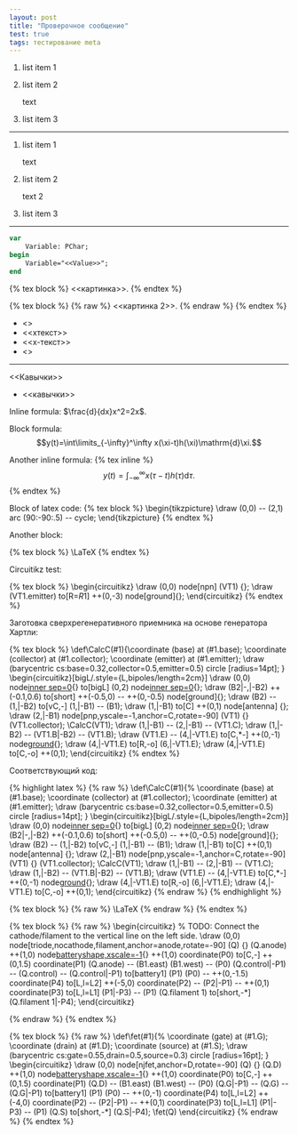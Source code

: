 ```yaml
---
layout: post
title: "Проверочное сообщение"
test: true
tags: тестирование meta
---
```


1. list item 1
2. list item 2

   text
3. list item 3

-----------

1. list item 1
   
   text
2. list item 2
   
   text 2
3. list item 3

-------------

```pascal
var
    Variable: PChar;
begin
    Variable="<<Value>>";
end
```

{% tex block %}
<<картинка>>.
{% endtex %}

{% tex block %}
{% raw %}
<<картинка 2>>.
{% endraw %}
{% endtex %}

* <<fork>>
* <<xтекст>>
* <<x-текст>>
* <<x-text>>

--------------

<<Кавычки>>

* <<кавычки>>

Inline formula: $\frac{d}{dx}x^2=2x$.

Block formula: $$y(t)=\int\limits_{-\infty}^\infty x(\xi-t)h(\xi)\mathrm{d}\xi.$$

Another inline formula: {% tex inline %}$$y(t)=\int_{-\infty}^\infty 
x(\tau-t)h(\tau)\mathrm{d}\tau.$${% endtex %}

Block of latex code: {% tex block %}
\begin{tikzpicture}
    \draw (0,0) -- (2,1) arc (90:-90:.5) -- cycle;
\end{tikzpicture}
{% endtex %}

Another block:

{% tex block %}
\LaTeX
{% endtex %}

Circuitikz test:

{% tex block %}
\begin{circuitikz}
    \draw (0,0) node[npn] (VT1) {};
    \draw (VT1.emitter) to[R=$R1$] ++(0,-3) node[ground]{};
\end{circuitikz}
{% endtex %}

Заготовка сверхрегенеративного приемника на основе генератора Хартли:

{% tex block %}
\def\CalcC(#1){\coordinate (base) at (#1.base);
\coordinate (collector) at (#1.collector);
\coordinate (emitter) at (#1.emitter);
\draw (barycentric cs:base=0.32,collector=0.5,emitter=0.5) circle [radius=14pt];
}
\begin{circuitikz}[bigL/.style={L,bipoles/length=2cm}]
    \draw (0,0) node[inner sep=0](B2){} to[bigL] (0,2) node[inner sep=0](B1){};
    \draw (B2|-,|-B2) ++(-0.1,0.6) to[short] ++(-0.5,0) -- ++(0,-0.5) node[ground]{};
    \draw (B2) -- (1,|-B2) to[vC,*-*] (1,|-B1) -- (B1);
    \draw (1,|-B1) to[C] ++(0,1) node[antenna] {};
    \draw (2,|-B1) node[pnp,yscale=-1,anchor=C,rotate=-90] (VT1) {} (VT1.collector);
    \CalcC(VT1);
    \draw (1,|-B1) -- (2,|-B1) -- (VT1.C);
    \draw (1,|-B2) -- (VT1.B|-B2) -- (VT1.B);
    \draw (VT1.E) -- (4,|-VT1.E) to[C,*-] ++(0,-1) node[ground](){};
    \draw (4,|-VT1.E) to[R,-o] (6,|-VT1.E);
    \draw (4,|-VT1.E) to[C,-o] ++(0,1);
\end{circuitikz}
{% endtex %}

Соответствующий код:

{% highlight latex %}
{% raw %}
\def\CalcC(#1){%
\coordinate (base) at (#1.base);
\coordinate (collector) at (#1.collector);
\coordinate (emitter) at (#1.emitter);
\draw (barycentric cs:base=0.32,collector=0.5,emitter=0.5) circle [radius=14pt];
}
\begin{circuitikz}[bigL/.style={L,bipoles/length=2cm}]
    \draw (0,0) node[inner sep=0](B2){} to[bigL] (0,2) node[inner sep=0](B1){};
    \draw (B2|-,|-B2) ++(-0.1,0.6) to[short] ++(-0.5,0) -- ++(0,-0.5) node[ground]{};
    \draw (B2) -- (1,|-B2) to[vC,*-*] (1,|-B1) -- (B1);
    \draw (1,|-B1) to[C] ++(0,1) node[antenna] {};
    \draw (2,|-B1) node[pnp,yscale=-1,anchor=C,rotate=-90] (VT1) {} (VT1.collector);
    \CalcC(VT1);
    \draw (1,|-B1) -- (2,|-B1) -- (VT1.C);
    \draw (1,|-B2) -- (VT1.B|-B2) -- (VT1.B);
    \draw (VT1.E) -- (4,|-VT1.E) to[C,*-] ++(0,-1) node[ground](){};
    \draw (4,|-VT1.E) to[R,-o] (6,|-VT1.E);
    \draw (4,|-VT1.E) to[C,-o] ++(0,1);
\end{circuitikz}
{% endraw %}
{% endhighlight %}

{% tex block %}
{% raw %}
\LaTeX
{% endraw %}
{% endtex %}

{% tex block %}
{% raw %}
\begin{circuitikz}
    % TODO: Connect the cathode/filament to the vertical line on the left side.
    \draw (0,0) node[triode,nocathode,filament,anchor=anode,rotate=-90] (Q) {}
        (Q.anode) ++(1,0) node[batteryshape,xscale=-1](B1){} ++(1,0)
        coordinate(P0) to[C,*-*] ++(0,1.5) coordinate(P1)
        (Q.anode) -- (B1.east) (B1.west) -- (P0)
        (Q.control|-P1) -- (Q.control) -- (Q.control|-P1) to[battery1] (P1)
        (P0) -- ++(0,-1.5) coordinate(P4) to[L,l=L2] ++(-5,0) coordinate(P2)
        -- (P2|-P1) -- ++(0,1) coordinate(P3) to[L,l=L1] (P1|-P3) -- (P1)
        (Q.filament 1) to[short,-*] (Q.filament 1|-P4);
\end{circuitikz}

{% endraw %}
{% endtex %}

{% tex block %}
{% raw %}
\def\fet(#1){%
\coordinate (gate) at (#1.G);
\coordinate (drain) at (#1.D);
\coordinate (source) at (#1.S);
\draw (barycentric cs:gate=0.55,drain=0.5,source=0.3) circle [radius=16pt];
}
\begin{circuitikz}
    \draw (0,0) node[njfet,anchor=D,rotate=-90] (Q) {}
        (Q.D) ++(1,0) node[batteryshape,xscale=-1](B1){} ++(1,0)
        coordinate(P0) to[C,*-*] ++(0,1.5) coordinate(P1)
        (Q.D) -- (B1.east) (B1.west) -- (P0)
        (Q.G|-P1) -- (Q.G) -- (Q.G|-P1) to[battery1] (P1)
        (P0) -- ++(0,-1) coordinate(P4) to[L,l=L2] ++(-4,0) coordinate(P2)
        -- (P2|-P1) -- ++(0,1) coordinate(P3) to[L,l=L1] (P1|-P3) -- (P1)
        (Q.S) to[short,-*] (Q.S|-P4);
    \fet(Q)
\end{circuitikz}
{% endraw %}
{% endtex %}

